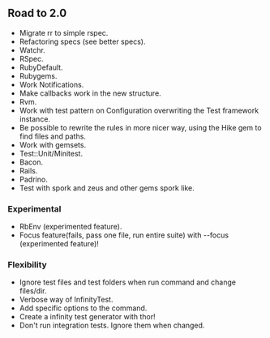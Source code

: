 ## Road to 2.0

* Migrate rr to simple rspec.
* Refactoring specs (see better specs).
* Watchr.
* RSpec.
* RubyDefault.
* Rubygems.
* Work Notifications.
* Make callbacks work in the new structure.
* Rvm.
* Work with test pattern on Configuration overwriting the Test framework instance.
* Be possible to rewrite the rules in more nicer way, using the Hike gem to find files and paths.
* Work with gemsets.
* Test::Unit/Minitest.
* Bacon.
* Rails.
* Padrino.
* Test with spork and zeus and other gems spork like.

### Experimental

* RbEnv (experimented feature).
* Focus feature(fails, pass one file, run entire suite) with --focus (experimented feature)!

### Flexibility

* Ignore test files and test folders when run command and change files/dir.
* Verbose way of InfinityTest.
* Add specific options to the command.
* Create a infinity test generator with thor!
* Don't run integration tests. Ignore them when changed.